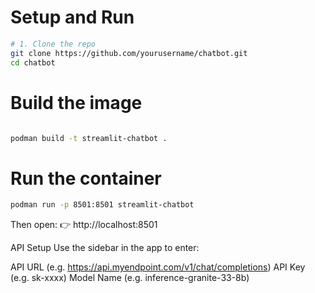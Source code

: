 
#  Setup and Run

```bash
# 1. Clone the repo
git clone https://github.com/yourusername/chatbot.git
cd chatbot
```
#  Build the image
```bash

podman build -t streamlit-chatbot .
```

#  Run the container

```bash
podman run -p 8501:8501 streamlit-chatbot
```

Then open:
👉 http://localhost:8501

API Setup
Use the sidebar in the app to enter:

API URL (e.g. https://api.myendpoint.com/v1/chat/completions)
API Key (e.g. sk-xxxx)
Model Name (e.g. inference-granite-33-8b)